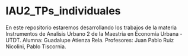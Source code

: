 # IAU2_TPs_individuales
En este repositorio estaremos desarrollando los trabajos de la materia Instrumentos de Analisis Urbano 2 de la Maestria en Economía Urbana - UTDT. Alumna: Guadalupe Atienza Rela. Profesores: Juan Pablo Ruiz Nicolini, Pablo Tiscornia.
